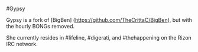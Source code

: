 #Gypsy

Gypsy is a fork of [BigBen] (https://github.com/TheCrittaC/BigBen), but with the hourly BONGs removed.

She currently resides in #lifeline, #digerati, and #thehappening on the Rizon IRC network.
